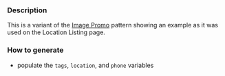 ### Description
This is a variant of the [Image Promo](./?p=molecules-image-promo) pattern showing an example as it was used on the Location Listing page.

### How to generate
* populate the `tags`, `location`, and `phone` variables
